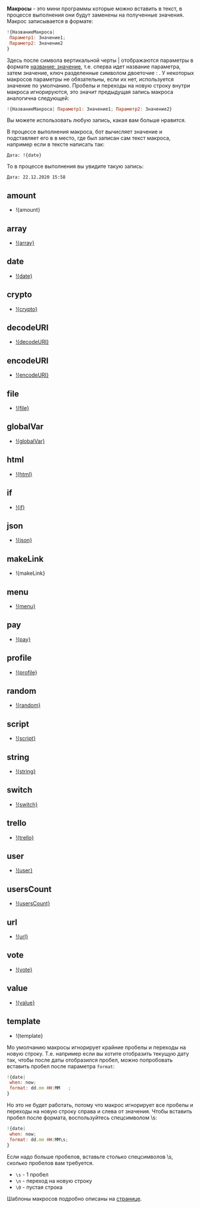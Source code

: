 
**Макросы** - это мини программы которые можно вставить в текст, в процессе выполнения они будут заменены на полученные значения. Макрос записывается в формате:
```js 
!{НазваниеМакроса|
 Параметр1: Значение1;
 Параметр2: Значение2
}
```

Здесь после символа вертикальной черты | отображаются параметры в формате <u>название: значение</u>, т.е. сперва идет название параметра, затем значение, ключ разделенные символом двоеточие : . У некоторых макросов параметры не обязательны, если их нет, используется значение по умолчанию. Пробелы и переходы на новую строку внутри макроса игнорируются, это значит предыдущая запись макроса аналогична следующей:
```js 
!{НазваниеМакроса| Параметр1: Значение1; Параметр2: Значение2}
```

Вы можете использовать любую запись, какая вам больше нравится.

В процессе выполнения макроса, бот вычисляет значение и подставляет его в в место, где был записан сам текст макроса, например если в тексте написать так:

`Дата: !{date}`

То в процессе выполнения вы увидите такую запись:

`Дата: 22.12.2020 15:58`

## amount
* !{amount}
## array
* [!{array}](/docs-test/ext/macros/array)
## date
* [!{date}](/docs-test/ext/macros/date)
## crypto
* [!{crypto}](/docs-test/ext/macros/crypto)
## decodeURI
* [!{decodeURI}](/docs-test/ext/macros/encodeuri)
## encodeURI
* [!{encodeURI}](/docs-test/ext/macros/encodeuri)
## file
* [!{file}](/docs-test/ext/macros/file)
## globalVar
* [!{globalVar}](/docs-test/ext/macros/globalvar)
## html
* [!{html}](/docs-test/ext/macros/html)
## if
* [!{if}](/docs-test/ext/macros/if)
## json
* [!{json}](/docs-test/ext/macros/json)
## makeLink
* !{makeLink}
## menu
* [!{menu}](/docs-test/ext/macros/menu)
## pay
* [!{pay}](/docs-test/ext/macros/pay)
## profile
* [!{profile}](/docs-test/ext/macros/profile)
## random
* [!{random}](/docs-test/ext/macros/random)
## script
* [!{script}](/docs-test/ext/script)
## string
* [!{string}](/docs-test/ext/macros/string)
## switch
* [!{switch}](/docs-test/ext/macros/switch)
## trello
* [!{trello}](/docs-test/ext/macros/trello)
## user
* [!{user}](/docs-test/ext/macros/user)
## usersCount
* [!{usersCount}](/docs-test/ext/macros/usercount)
## url
* [!{url}](/docs-test/ext/macros/url)
## vote
* [!{vote}](/docs-test/ext/macros/vote)
## value
* [!{value}](/docs-test/ext/macros/value)
## template
* !{template}



Мо умолчанию макросы игнорирует крайние пробелы и переходы на новую строку. Т.е. например если вы хотите отобразить текущую дату так, чтобы после даты отобразился пробел, можно попробовать вставить пробел после параметра `format`:
```js 
!{date|
 when: now;
 format: dd.mm HH:MM   ;
}
```

Но это не будет работать, потому что макрос игнорирует все пробелы и переходы на новую строку справа и слева от значения. Чтобы вставить пробел после формата, воспользуйтесь спецсимволом \s:
```js 
!{date|
 when: now;
 format: dd.mm HH:MM\s;
}
```

Если надо больше пробелов, вставьте столько спецсимволов \s, сколько пробелов вам требуется.
* `\s` - 1 пробел
* `\n` - переход на новую строку
* `\0` - пустая строка



Шаблоны макросов подробно описаны на [странице](/docs-test/ext/macros/template).
